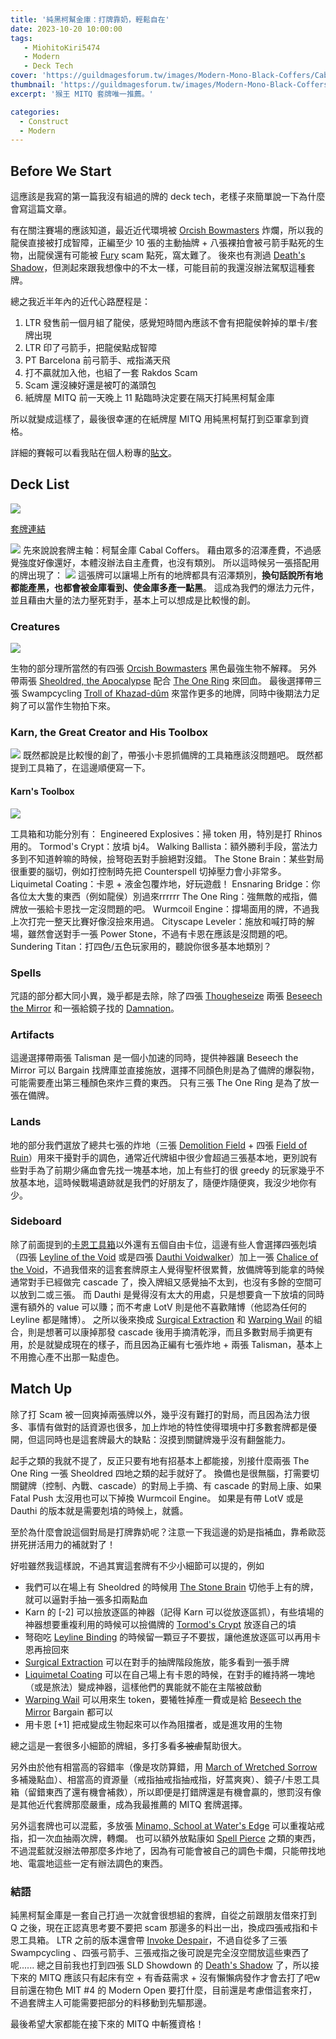 ```yaml
---
title: '純黑柯幫金庫：打牌靠奶，輕鬆自在'
date: 2023-10-20 10:00:00
tags:
   - MiohitoKiri5474
   - Modern
   - Deck Tech
cover: 'https://guildmagesforum.tw/images/Modern-Mono-Black-Coffers/Cabal-Coffers.jpg'
thumbnail: 'https://guildmagesforum.tw/images/Modern-Mono-Black-Coffers/Cabal-Coffers.jpg'
excerpt: '猴王 MITQ 套牌唯一推薦。'

categories:
  - Construct
  - Modern
---
```


## Before We Start

這應該是我寫的第一篇我沒有組過的牌的 deck tech，老樣子來簡單說一下為什麼會寫這篇文章。

有在關注賽場的應該知道，最近近代環境被 [Orcish Bowmasters](https://cards.scryfall.io/large/front/7/c/7c024bae-5631-4e20-ac69-df392ac9e109.jpg?1686968669) 炸爛，所以我的龍侯直接被打成智障，正編至少 10 張的主動抽牌 + 八張裸拍會被弓箭手點死的生物，出龍侯還有可能被 [Fury](https://cards.scryfall.io/large/front/b/d/bd281158-8180-40b9-a5b7-03cfc712d81a.jpg?1626096626) scam 點死，窩太難了。
後來也有測過 [Death's Shadow](https://cards.scryfall.io/large/front/5/5/5526ff6e-c079-4ad4-ac8d-5e26ecacf50d.jpg?1598304517)，但測起來跟我想像中的不太一樣，可能目前的我還沒辦法駕馭這種套牌。

總之我近半年內的近代心路歷程是：
1. LTR 發售前一個月組了龍侯，感覺短時間內應該不會有把龍侯幹掉的單卡/套牌出現
2. LTR 印了弓箭手，把龍侯點成智障
2. PT Barcelona 前弓箭手、戒指滿天飛
4. 打不贏就加入他，也組了一套 Rakdos Scam
5. Scam 還沒練好還是被叮的滿頭包
6. 紙牌屋 MITQ 前一天晚上 11 點臨時決定要在隔天打純黑柯幫金庫

所以就變成這樣了，最後很幸運的在紙牌屋 MITQ 用純黑柯幫打到亞軍拿到資格。

詳細的賽報可以看我貼在個人粉專的[貼文](https://www.facebook.com/photo/?fbid=302281939240147&set=a.121378810663795)。

## Deck List

![](/images/Modern-Mono-Black-Coffers/decklist.png)

[套牌連結](https://www.mtggoldfish.com/deck/5907901#paper)

![](https://cards.scryfall.io/large/front/e/1/e1efb0d3-2c72-46ff-bdc1-1069967365a0.jpg?1626101023)
先來說說套牌主軸：柯幫金庫 Cabal Coffers。
藉由眾多的沼澤產費，不過感覺強度好像還好，本體沒辦法自主產費，也沒有類別。
所以這時候另一張搭配用的牌出現了：
![](https://cards.scryfall.io/large/front/9/e/9e1a9e38-6ffc-490f-b0be-23ba4e8204c6.jpg?1619399578)
這張牌可以讓場上所有的地牌都具有沼澤類別，**換句話說所有地都能產黑，也都會被金庫看到、使金庫多產一點黑**。
這成為我們的爆法力元件，並且藉由大量的法力壓死對手，基本上可以想成是比較慢的創。

### Creatures

![](/images/Modern-Mono-Black-Coffers/Creatures.jpg)

生物的部分理所當然的有四張 [Orcish Bowmasters](https://cards.scryfall.io/large/front/7/c/7c024bae-5631-4e20-ac69-df392ac9e109.jpg?1686968669) 黑色最強生物不解釋。
另外帶兩張 [Sheoldred, the Apocalypse](https://cards.scryfall.io/large/front/d/6/d67be074-cdd4-41d9-ac89-0a0456c4e4b2.jpg?1674057568) 配合 [The One Ring](https://cards.scryfall.io/large/front/d/5/d5806e68-1054-458e-866d-1f2470f682b2.jpg?1696020224) 來回血。
最後選擇帶三張 Swampcycling [Troll of Khazad-dûm](https://cards.scryfall.io/large/front/a/6/a6539e26-b63b-4725-9407-caaf451de084.jpg?1687210987) 來當作更多的地牌，同時中後期法力足夠了可以當作生物拍下來。

### Karn, the Great Creator and His Toolbox

![](https://cards.scryfall.io/large/front/3/e/3ec0c0fb-1a4f-45f4-85b7-346a6d3ce2c5.jpg?1566819742)
既然都說是比較慢的創了，帶張小卡恩抓備牌的工具箱應該沒問題吧。
既然都提到工具箱了，在這邊順便寫一下。

#### Karn's Toolbox

![](/images/Modern-Mono-Black-Coffers/Karns-Toolbox.jpg)

工具箱和功能分別有：
Engineered Explosives：掃 token 用，特別是打 Rhinos 用的。
Tormod's Crypt：放墳 bj4。
Walking Ballista：額外勝利手段，當法力多到不知道幹嘛的時候，撿弩砲丟對手臉絕對沒錯。
The Stone Brain：某些對局很重要的腦切，例如打控制時先把 Counterspell 切掉壓力會小非常多。
Liquimetal Coating：卡恩 + 液金包覆炸地，好玩遊戲！
Ensnaring Bridge：你各位太大隻的東西（例如龍侯）別過來rrrrrr
The One Ring：強無敵的戒指，備牌放一張給卡恩找一定沒問題的吧。
Wurmcoil Engine：撐場面用的牌，不過我上次打完一整天比賽好像沒撿來用過。
Cityscape Leveler：施放和喊打時的解場，雖然會送對手一張 Power Stone，不過有卡恩在應該是沒問題的吧。
Sundering Titan：打四色/五色玩家用的，聽說你很多基本地類別？

### Spells

咒語的部分都大同小異，幾乎都是去除，除了四張 [Thougheseize](https://cards.scryfall.io/large/front/b/2/b281a308-ab6b-47b6-bec7-632c9aaecede.jpg?1599706001) 兩張 [Beseech the Mirror](https://cards.scryfall.io/large/front/1/8/18c59776-e1f1-4197-a128-db1d603f56b7.jpg?1692937498) 和一張給鏡子找的 [Damnation](https://cards.scryfall.io/large/front/d/3/d3c0aac5-b9f1-4446-bfea-3e1dd1cf1f2f.jpg?1673147492)。

### Artifacts

這邊選擇帶兩張 Talisman 是一個小加速的同時，提供神器讓 Beseech the Mirror 可以 Bargain 找牌庫並直接施放，選擇不同顏色則是為了備牌的爆裂物，可能需要產出第三種顏色來炸三費的東西。
只有三張 The One Ring 是為了放一張在備牌。

### Lands

地的部分我們選放了總共七張的炸地（三張 [Demolition Field](https://cards.scryfall.io/large/front/d/9/d9c88546-13c9-4d7e-a618-cb2ccd1dbc0f.jpg?1674422181) + 四張 [Field of Ruin](https://cards.scryfall.io/large/front/1/4/143147d2-2eec-41e7-b78a-592288b38630.jpg?1682210418)）用來干擾對手的調色，通常近代牌組中很少會超過三張基本地，更別說有些對手為了前期少痛血會先找一塊基本地，加上有些打的很 greedy 的玩家幾乎不放基本地，這時候戰場遺跡就是我們的好朋友了，隨便炸隨便爽，我沒少地你有少。

### Sideboard

除了前面提到的[卡恩工具箱](#karns-toolbox)以外還有五個自由卡位，這邊有些人會選擇四張剋墳（四張 [Leyline of the Void](https://cards.scryfall.io/large/front/0/4/04d5d429-e0c6-42cc-a477-da7dabb1c295.jpg?1592516724) 或是四張 [Dauthi Voidwalker](https://cards.scryfall.io/large/front/d/c/dce5db87-4a78-4b8d-b5c2-918ccd1ba4e3.jpg?1626095427)）加上一張 [Chalice of the Void](https://cards.scryfall.io/large/front/1/f/1f0d2e8e-c8f2-4b31-a6ba-6283fc8740d4.jpg?1562433485)，不過我借來的這套套牌原主人覺得聖杯很累贅，放備牌等到能拿的時候通常對手已經做完 cascade 了，換入牌組又感覺抽不太到，也沒有多餘的空間可以放到二或三張。
而 Dauthi 是覺得沒有太大的用處，只是想要貪一下放墳的同時還有額外的 value 可以賺；而不考慮 LotV 則是他不喜歡賭博（他認為任何的 Leyline 都是賭博）。
之所以後來換成 [Surgical Extraction](https://cards.scryfall.io/large/front/e/1/e15d76ac-1c23-4503-8225-375ac2bf2fb6.jpg?1673147668) 和 [Warping Wail](https://cards.scryfall.io/large/front/a/f/afcc9c88-836b-48b6-9d81-5a6844a6b70f.jpg?1691924615) 的組合，則是想著可以康掉那發 cascade 後用手摘清乾淨，而且多數對局手摘更有用，於是就變成現在的樣子，而且因為正編有七張炸地 + 兩張 Talisman，基本上不用擔心產不出那一點虛色。

## Match Up

除了打 Scam 被一回爽掉兩張牌以外，幾乎沒有難打的對局，而且因為法力很多、事情有做對的話資源也很多，加上炸地的特性使得環境中打多數套牌都是優開，但這同時也是這套牌最大的缺點：沒摸到關鍵牌幾乎沒有翻盤能力。

起手之類的我就不提了，反正只要有地有招基本上都能接，別接什麼兩張 The One Ring 一張 Sheoldred 四地之類的起手就好了。
換備也是很無腦，打需要切關鍵牌（控制、內戰、cascade）的對局上手摘、有 cascade 的對局上康、如果 Fatal Push 太沒用也可以下掉換 Wurmcoil Engine。
如果是有帶 LotV 或是 Dauthi 的版本就是需要剋墳的時候上，就醬。

至於為什麼會說這個對局是打牌靠奶呢？注意一下我這邊的奶是指補血，靠希歐蕊拼死拼活用力的補就對了！

好啦雖然我這樣說，不過其實這套牌有不少小細節可以提的，例如
* 我們可以在場上有 Sheoldred 的時候用 [The Stone Brain](https://cards.scryfall.io/large/front/3/5/3570ebf2-a94c-4621-8808-b06e6e830c06.jpg?1674422057) 切他手上有的牌，就可以逼對手抽一張多扣兩點血
* Karn 的 [-2] 可以撿放逐區的神器（記得 Karn 可以從放逐區抓），有些墳場的神器想要重複利用的時候可以撿備牌的 [Tormod's Crypt](https://cards.scryfall.io/large/front/9/c/9c224bf0-5641-4160-9d5c-46141ea8372a.jpg?1594737584) 放逐自己的墳
* 弩砲吃 [Leyline Binding](https://cards.scryfall.io/large/front/3/c/3c3ac3dd-35db-447f-8674-37b4680a1ef7.jpg?1673306500) 的時候留一顆豆子不要拔，讓他進放逐區可以再用卡恩再撿回來
* [Surgical Extraction](https://cards.scryfall.io/large/front/e/1/e15d76ac-1c23-4503-8225-375ac2bf2fb6.jpg?1673147668) 可以在對手的抽牌階段施放，能多看到一張手牌
* [Liquimetal Coating](https://cards.scryfall.io/large/front/f/6/f631447c-36e3-4d82-a658-19c9767a216b.jpg?1562276535) 可以在自己場上有卡恩的時候，在對手的維持將一塊地（或是旅法）變成神器，這樣他們的異能就不能在主階被啟動
* [Warping Wail](https://cards.scryfall.io/large/front/a/f/afcc9c88-836b-48b6-9d81-5a6844a6b70f.jpg?1691924615) 可以用來生 token，要犧牲掉產一費或是給 [Beseech the Mirror](https://cards.scryfall.io/large/front/1/8/18c59776-e1f1-4197-a128-db1d603f56b7.jpg?1692937498) Bargain 都可以
* 用卡恩 [+1] 把戒變成生物起來可以作為阻擋者，或是進攻用的生物

總之這是一套很多小細節的牌組，多打多看~~多被虐~~幫助很大。

另外由於他有相當高的容錯率（像是攻防算錯，用 [March of Wretched Sorrow](https://cards.scryfall.io/large/front/0/5/050a604e-6146-4e2e-88a5-863ecb3dfa1f.jpg?1654567293) 多補幾點血）、相當高的資源量（戒指抽戒指抽戒指，好蒿爽爽）、鏡子/卡恩工具箱（留錯東西了還有機會補救），所以即便是打錯牌還是有機會贏的，懲罰沒有像是其他近代套牌那麼嚴重，成為我最推薦的 MITQ 套牌選擇。

另外這套牌也可以混藍，多放張 [Minamo, School at Water's Edge](https://cards.scryfall.io/large/front/7/5/7536292c-da25-41c8-ba28-1e35758a7f3d.jpg?1562761537) 可以重複站戒指，扣一次血抽兩次牌，轉爛。
也可以額外放點康如 [Spell Pierce](https://cards.scryfall.io/large/front/3/5/35b8a9db-d126-4038-abb1-74dcc5b36136.jpg?1673147403) 之類的東西，不過混藍就沒辦法帶那麼多炸地了，因為有可能會被自己的調色卡爛，只能帶找地地、電震地這些一定有辦法調色的東西。

### 結語

純黑柯幫金庫是一套自己打過一次就會很想組的套牌，自從之前跟朋友借來打到 Q 之後，現在正認真思考要不要把 scam 那邊多的料出一出，換成四張戒指和卡恩工具箱。
LTR 之前的版本還會帶 [Invoke Despair](https://cards.scryfall.io/large/front/3/5/35af9d5c-4449-4549-b549-c3ba4a67dee0.jpg?1685368727)，不過自從多了三張 Swampcycling 、四張弓箭手、三張戒指之後可說是完全沒空間放這些東西了呢......
總之目前我也打到四張 SLD Showdown 的 [Death's Shadow](https://cards.scryfall.io/large/front/b/f/bf954e31-015a-4646-8333-40225c847bcc.jpg?1687348300) 了，所以接下來的 MITQ 應該只有起床有空 + 有香菇需求 + 沒有懶懶病發作才會去打了吧w
目前還在物色 MIT #4 的 Modern Open 要打什麼，目前還是考慮借這套來打，不過套牌主人可能需要把部分的料移動到先驅那邊。

最後希望大家都能在接下來的 MITQ 中斬獲資格！
